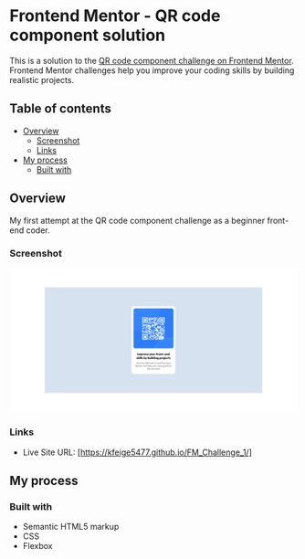 # Frontend Mentor - QR code component solution

This is a solution to the [QR code component challenge on Frontend Mentor](https://www.frontendmentor.io/challenges/qr-code-component-iux_sIO_H). Frontend Mentor challenges help you improve your coding skills by building realistic projects. 

## Table of contents

- [Overview](#overview)
  - [Screenshot](#screenshot)
  - [Links](#links)
- [My process](#my-process)
  - [Built with](#built-with)


## Overview

My first attempt at the QR code component challenge as a beginner front-end coder.

### Screenshot

![](/Screenshot.png)

### Links

- Live Site URL: [https://kfeige5477.github.io/FM_Challenge_1/]

## My process

### Built with

- Semantic HTML5 markup
- CSS
- Flexbox
